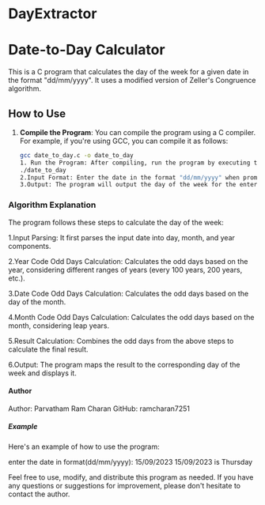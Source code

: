# DayExtractor
# Date-to-Day Calculator

This is a C program that calculates the day of the week for a given date in the format "dd/mm/yyyy". It uses a modified version of Zeller's Congruence algorithm.

## How to Use

1. **Compile the Program**: You can compile the program using a C compiler. For example, if you're using GCC, you can compile it as follows:

   ```sh
   gcc date_to_day.c -o date_to_day
   1. Run the Program: After compiling, run the program by executing the generated binary:
   ./date_to_day
   2.Input Format: Enter the date in the format "dd/mm/yyyy" when prompted.
   3.Output: The program will output the day of the week for the entered date.
### Algorithm Explanation
The program follows these steps to calculate the day of the week:

1.Input Parsing: It first parses the input date into day, month, and year components.

2.Year Code Odd Days Calculation: Calculates the odd days based on the year, considering different ranges of years (every 100 years, 200 years, etc.).

3.Date Code Odd Days Calculation: Calculates the odd days based on the day of the month.

4.Month Code Odd Days Calculation: Calculates the odd days based on the month, considering leap years.

5.Result Calculation: Combines the odd days from the above steps to calculate the final result.

6.Output: The program maps the result to the corresponding day of the week and displays it.
#### Author
Author: Parvatham Ram Charan
GitHub: ramcharan7251
##### Example
Here's an example of how to use the program:

enter the date in format(dd/mm/yyyy): 15/09/2023
15/09/2023 is Thursday

Feel free to use, modify, and distribute this program as needed. If you have any questions or suggestions for improvement, please don't hesitate to contact the author.









